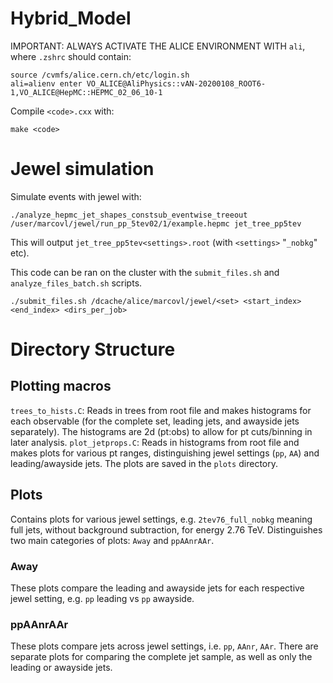 # Hybrid_Model

IMPORTANT: ALWAYS ACTIVATE THE ALICE ENVIRONMENT WITH `ali`, where `.zshrc` should contain:

```
source /cvmfs/alice.cern.ch/etc/login.sh
ali=alienv enter VO_ALICE@AliPhysics::vAN-20200108_ROOT6-1,VO_ALICE@HepMC::HEPMC_02_06_10-1
```

Compile `<code>.cxx` with:

```
make <code>
```

# Jewel simulation
Simulate events with jewel with:

```
./analyze_hepmc_jet_shapes_constsub_eventwise_treeout /user/marcovl/jewel/run_pp_5tev02/1/example.hepmc jet_tree_pp5tev
```
This will output `jet_tree_pp5tev<settings>.root` (with `<settings>` "`_nobkg`" etc).

This code can be ran on the cluster with the `submit_files.sh` and `analyze_files_batch.sh` scripts.

```
./submit_files.sh /dcache/alice/marcovl/jewel/<set> <start_index> <end_index> <dirs_per_job>
```

# Directory Structure

## Plotting macros
`trees_to_hists.C`: Reads in trees from root file and makes histograms for each observable (for the complete set, leading jets, and awayside jets separately). The histograms are 2d (pt:obs) to allow for pt cuts/binning in later analysis.
`plot_jetprops.C`: Reads in histograms from root file and makes plots for various pt ranges, distinguishing jewel settings (`pp`, `AA`) and leading/awayside jets. The plots are saved in the `plots` directory.

## Plots
Contains plots for various jewel settings, e.g. `2tev76_full_nobkg` meaning full jets, without background subtraction, for energy 2.76 TeV. Distinguishes two main categories of plots: `Away` and `ppAAnrAAr`.
### Away
These plots compare the leading and awayside jets for each respective jewel setting, e.g. `pp` leading vs `pp` awayside.
### ppAAnrAAr
These plots compare jets across jewel settings, i.e. `pp`, `AAnr`, `AAr`. There are separate plots for comparing the complete jet sample, as well as only the leading or awayside jets.